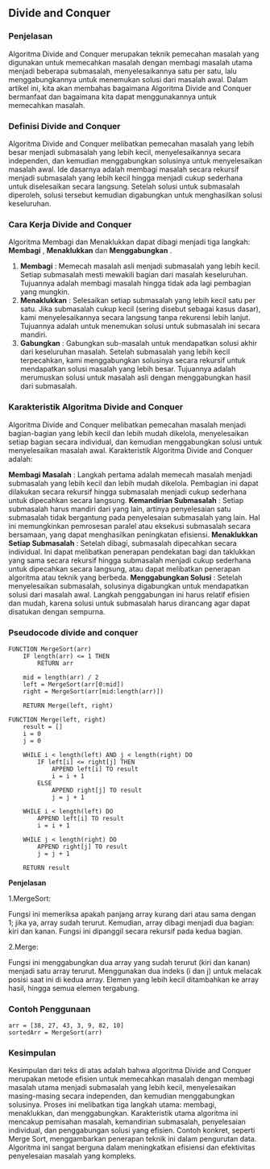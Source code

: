 ## Divide and Conquer

### Penjelasan

Algoritma Divide and Conquer merupakan teknik pemecahan masalah yang digunakan untuk memecahkan masalah dengan membagi masalah utama menjadi beberapa submasalah, menyelesaikannya satu per satu, lalu menggabungkannya untuk menemukan solusi dari masalah awal. Dalam artikel ini, kita akan membahas bagaimana Algoritma Divide and Conquer bermanfaat dan bagaimana kita dapat menggunakannya untuk memecahkan masalah.

### Definisi Divide and Conquer

Algoritma Divide and Conquer melibatkan pemecahan masalah yang lebih besar menjadi submasalah yang lebih kecil, menyelesaikannya secara independen, dan kemudian menggabungkan solusinya untuk menyelesaikan masalah awal. Ide dasarnya adalah membagi masalah secara rekursif menjadi submasalah yang lebih kecil hingga menjadi cukup sederhana untuk diselesaikan secara langsung. Setelah solusi untuk submasalah diperoleh, solusi tersebut kemudian digabungkan untuk menghasilkan solusi keseluruhan.

### Cara Kerja Divide and Conquer

Algoritma Membagi dan Menaklukkan dapat dibagi menjadi tiga langkah: **Membagi** , **Menaklukkan** dan **Menggabungkan** .

1. **Membagi** :
Memecah masalah asli menjadi submasalah yang lebih kecil.
Setiap submasalah mesti mewakili bagian dari masalah keseluruhan.
Tujuannya adalah membagi masalah hingga tidak ada lagi pembagian yang mungkin.
2. **Menaklukkan** :
Selesaikan setiap submasalah yang lebih kecil satu per satu.
Jika submasalah cukup kecil (sering disebut sebagai kasus dasar), kami menyelesaikannya secara langsung tanpa rekurensi lebih lanjut.
Tujuannya adalah untuk menemukan solusi untuk submasalah ini secara mandiri.
3. **Gabungkan** :
Gabungkan sub-masalah untuk mendapatkan solusi akhir dari keseluruhan masalah.
Setelah submasalah yang lebih kecil terpecahkan, kami menggabungkan solusinya secara rekursif untuk mendapatkan solusi masalah yang lebih besar.
Tujuannya adalah merumuskan solusi untuk masalah asli dengan menggabungkan hasil dari submasalah.

### Karakteristik Algoritma Divide and Conquer 

Algoritma Divide and Conquer melibatkan pemecahan masalah menjadi bagian-bagian yang lebih kecil dan lebih mudah dikelola, menyelesaikan setiap bagian secara individual, dan kemudian menggabungkan solusi untuk menyelesaikan masalah awal. Karakteristik Algoritma Divide and Conquer adalah:

**Membagi Masalah** : Langkah pertama adalah memecah masalah menjadi submasalah yang lebih kecil dan lebih mudah dikelola. Pembagian ini dapat dilakukan secara rekursif hingga submasalah menjadi cukup sederhana untuk dipecahkan secara langsung.
**Kemandirian Submasalah** : Setiap submasalah harus mandiri dari yang lain, artinya penyelesaian satu submasalah tidak bergantung pada penyelesaian submasalah yang lain. Hal ini memungkinkan pemrosesan paralel atau eksekusi submasalah secara bersamaan, yang dapat menghasilkan peningkatan efisiensi.
**Menaklukkan Setiap Submasalah** : Setelah dibagi, submasalah dipecahkan secara individual. Ini dapat melibatkan penerapan pendekatan bagi dan taklukkan yang sama secara rekursif hingga submasalah menjadi cukup sederhana untuk dipecahkan secara langsung, atau dapat melibatkan penerapan algoritma atau teknik yang berbeda.
**Menggabungkan Solusi** : Setelah menyelesaikan submasalah, solusinya digabungkan untuk mendapatkan solusi dari masalah awal. Langkah penggabungan ini harus relatif efisien dan mudah, karena solusi untuk submasalah harus dirancang agar dapat disatukan dengan sempurna.

### Pseudocode divide and conquer
```
FUNCTION MergeSort(arr)
    IF length(arr) <= 1 THEN
        RETURN arr

    mid = length(arr) / 2
    left = MergeSort(arr[0:mid])
    right = MergeSort(arr[mid:length(arr)])

    RETURN Merge(left, right)

FUNCTION Merge(left, right)
    result = []
    i = 0
    j = 0

    WHILE i < length(left) AND j < length(right) DO
        IF left[i] <= right[j] THEN
            APPEND left[i] TO result
            i = i + 1
        ELSE
            APPEND right[j] TO result
            j = j + 1

    WHILE i < length(left) DO
        APPEND left[i] TO result
        i = i + 1

    WHILE j < length(right) DO
        APPEND right[j] TO result
        j = j + 1

    RETURN result

```
**Penjelasan**

1.MergeSort:

Fungsi ini memeriksa apakah panjang array kurang dari atau sama dengan 1; jika ya, array sudah terurut.
Kemudian, array dibagi menjadi dua bagian: kiri dan kanan.
Fungsi ini dipanggil secara rekursif pada kedua bagian.

2.Merge:

Fungsi ini menggabungkan dua array yang sudah terurut (kiri dan kanan) menjadi satu array terurut.
Menggunakan dua indeks (i dan j) untuk melacak posisi saat ini di kedua array.
Elemen yang lebih kecil ditambahkan ke array hasil, hingga semua elemen tergabung.

### Contoh Penggunaan
```
arr = [38, 27, 43, 3, 9, 82, 10]
sortedArr = MergeSort(arr)

```

### Kesimpulan

Kesimpulan dari teks di atas adalah bahwa algoritma Divide and Conquer merupakan metode efisien untuk memecahkan masalah dengan membagi masalah utama menjadi submasalah yang lebih kecil, menyelesaikan masing-masing secara independen, dan kemudian menggabungkan solusinya. Proses ini melibatkan tiga langkah utama: membagi, menaklukkan, dan menggabungkan. Karakteristik utama algoritma ini mencakup pemisahan masalah, kemandirian submasalah, penyelesaian individual, dan penggabungan solusi yang efisien. Contoh konkret, seperti Merge Sort, menggambarkan penerapan teknik ini dalam pengurutan data. Algoritma ini sangat berguna dalam meningkatkan efisiensi dan efektivitas penyelesaian masalah yang kompleks.
